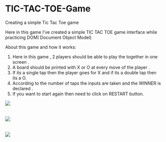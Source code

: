 # TIC-TAC-TOE-Game  
Creating a simple Tic Tac Toe game


Here in this game I've created a simple TIC TAC TOE game interface while practicing DOM( Document  Object Model) 


About this game and how it works:
1. Here in this game , 2 players should be able to play the together in one screen .
2. A board should be printed with X or O at every move of the player .
3. If its a single tap then the player goes for X and if its a double tap then its a O.
4. According to the number of taps the inputs are taken and the WINNER is declared . 
5. If you want to start again then need to click on RESTART button.

<div>
  <span>
    <img src="https://user-images.githubusercontent.com/65222550/88295091-98863f00-cd1a-11ea-9683-d47339eede4e.png">
     </span>
</div> <br />
<br /> 
<div>
  <span>
    <img src="https://user-images.githubusercontent.com/65222550/88295291-da16ea00-cd1a-11ea-8faf-46a353300847.png">
     </span>
</div> <br />
<br /> 
<div>
  <span>
   <img src="https://user-images.githubusercontent.com/65222550/88295189-b3f14a00-cd1a-11ea-98d3-7bd625e5a16b.png">
         </span>
</div> <br /><br />
    
    

